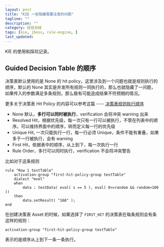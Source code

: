 ```yaml
---
layout: post
title: "KIE 一些隐藏需要注意的问题"
tagline: ""
description: ""
category: 经验总结
tags: [kie, jboss, rule-engine, ]
last_updated:
---
```


KIE 的使用和踩坑记录。

## Guided Decision Table 的顺序

决策表默认使用的是 None 的 hit policy，这里涉及到一个问题也就是规则执行的顺序，默认的 None 其实是并发所有规则一同执行的，那么也就隐藏了一问题，如果传入的参数满足多条规则，那么极有可能造成结果不符预期的情况。


更多关于决策表 Hit Policy 的内容可以参考这篇 ---- [决策表规则执行顺序](/post/2018/10/assets-in-drools-kie.html)

- None 默认，**多行可以同时被执行**，verification 会将冲突 warning 出来
- Resolved Hit，根据优先级，每一次只有一行可以被执行，不管在列表中的顺序。可以维持界面中的顺序，转而定义每一行的优先级
- Unique Hit, 一次只能执行一行，每一行必须 Unique，条件不能有重叠，如果多于一行被执行，会有 warning
- First Hit，依据表中的顺序，从上到下，每一次执行一行
- Rule Order，多行可以同时执行，verification 不会将冲突警告

比如对于这条规则

    rule "Row 1 testTable"
        activation-group "first-hit-policy-group testTable"
        dialect "mvel"
        when
            data : testData( eval( s == 5 ), eval( 0<=random && random<100 ))
        then
            data.setResult( "168" );
    end

在创建决策表 Asset 的时候，如果选择了 `FIRST_HIT` 的决策表在每条规则会有条这样的规则：

    activation-group "first-hit-policy-group testTable"

表示的是顺序从上到下一条一条执行。


